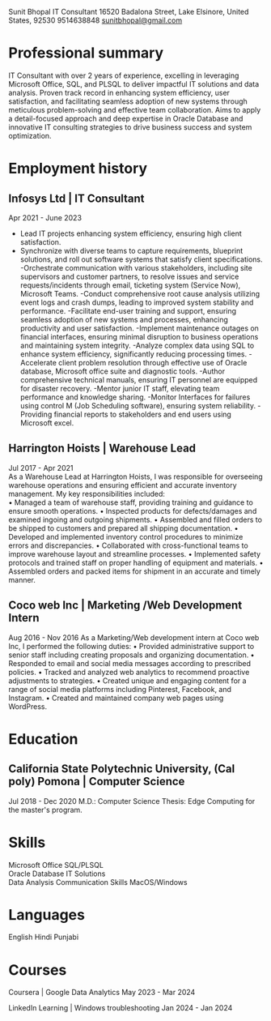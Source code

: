 Sunit Bhopal
IT Consultant
16520 Badalona Street, Lake Elsinore, United States, 92530	9514638848
sunitbhopal@gmail.com


# Professional summary
IT Consultant with over 2 years of experience, excelling in leveraging Microsoft Office, SQL, and PLSQL to deliver impactful IT solutions and data analysis. Proven track record in enhancing system efficiency, user satisfaction, and facilitating seamless adoption of new systems through meticulous problem-solving and effective team collaboration. Aims to apply a detail-focused approach and deep expertise in Oracle Database and innovative IT consulting strategies to drive business success and system optimization.


# Employment history

## Infosys Ltd | IT Consultant
Apr 2021 - June 2023<br>
* Lead IT projects enhancing system efficiency, ensuring high client satisfaction.
* Synchronize with diverse teams to capture requirements, blueprint solutions, and roll out software systems that satisfy client specifications.
-Orchestrate communication with various stakeholders, including site supervisors and customer partners, to resolve issues and service requests/incidents through     email, ticketing system (Service Now), Microsoft Teams.
-Conduct comprehensive root cause analysis utilizing event logs and crash dumps, leading to improved system stability and performance.
-Facilitate end-user training and support, ensuring seamless adoption of new systems and processes, enhancing productivity and user satisfaction.
-Implement maintenance outages on financial interfaces, ensuring minimal disruption to business operations and maintaining system integrity.
-Analyze complex data using SQL to enhance system efficiency, significantly reducing processing times.
-Accelerate client problem resolution through effective use of Oracle database, Microsoft office suite and diagnostic tools.
-Author comprehensive technical manuals, ensuring IT personnel are equipped for disaster recovery. 
-Mentor junior IT staff, elevating team performance and knowledge sharing.
-Monitor Interfaces for failures using control M (Job Scheduling software), ensuring system reliability.
-Providing financial reports to stakeholders and end users using Microsoft excel.

## Harrington Hoists | Warehouse Lead
Jul 2017 - Apr 2021<br>
As a Warehouse Lead at Harrington Hoists, I was responsible for overseeing warehouse operations and ensuring efficient and accurate inventory management. My key responsibilities included:<br>
•  Managed a team of warehouse staff, providing training and guidance to ensure smooth operations.
•  Inspected products for defects/damages and examined ingoing and outgoing shipments.
•  Assembled and filled orders to be shipped to customers and prepared all shipping documentation.
•  Developed and implemented inventory control procedures to minimize errors and discrepancies.
•  Collaborated with cross-functional teams to improve warehouse layout and streamline processes.
•  Implemented safety protocols and trained staff on proper handling of equipment and materials.
•  Assembled orders and packed items for shipment in an accurate and timely manner.

## Coco web Inc | Marketing /Web Development Intern
Aug 2016 - Nov 2016
As a Marketing/Web development intern at Coco web Inc, I performed the following duties:
•  Provided administrative support to senior staff including creating proposals and organizing documentation.
•  Responded to email and social media messages according to prescribed policies.
•  Tracked and analyzed web analytics to recommend proactive adjustments to strategies.
•  Created unique and engaging content for a range of social media platforms including Pinterest, Facebook, and Instagram.
•  Created and maintained company web pages using WordPress.


# Education

## California State Polytechnic University, (Cal poly) Pomona | Computer Science
Jul 2018 - Dec 2020
M.D.: Computer Science Thesis: Edge Computing for the master's program.


# Skills
Microsoft Office
SQL/PLSQL	
Oracle Database
IT Solutions	
Data Analysis
Communication Skills
MacOS/Windows


# Languages
English	Hindi
Punjabi


# Courses
Coursera | Google Data Analytics
May 2023 - Mar 2024

LinkedIn Learning | Windows troubleshooting
Jan 2024 - Jan 2024

